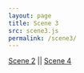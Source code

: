 ```yaml
---
layout: page
title: Scene 3
src: scene3.js
permalink: /scene3/
---
```

<div id="canvas3">
</div>

[Scene 2](/scene2/) ||
[Scene 4](/scene4/)
